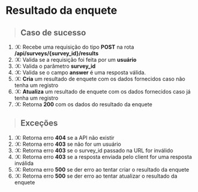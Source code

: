 # Resultado da enquete

> ## Caso de sucesso

1. :X: Recebe uma requisição do tipo **POST** na rota **/api/surveys/{survey_id}/results**
2. :X: Valida se a requisição foi feita por um **usuário**
3. :X: Valida o parâmetro **survey_id**
4. :X: Valida se o campo **answer** é uma resposta válida.
5. :X: **Cria** um resultado de enquete com os dados fornecidos caso não tenha um registro
5. :X: **Atualiza** um resultado de enquete com os dados fornecidos caso já tenha um registro
6. :X: Retorna **200** com os dados do resultado da enquete

> ## Exceções

1. :X: Retorna erro **404** se a API não existir
2. :X: Retorna erro **403** se não for um usuário
3. :X: Retorna erro **403** se o survey_id passado na URL for inválido
4. :X: Retorna erro **403** se a resposta enviada pelo client for uma resposta inválida
5. :X: Retorna erro **500** se der erro ao tentar criar o resultado da enquete
5. :X: Retorna erro **500** se der erro ao tentar atualizar o resultado da enquete